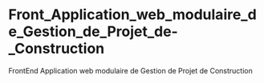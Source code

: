 # Front_Application_web_modulaire_de_Gestion_de_Projet_de-_Construction
FrontEnd Application web modulaire de Gestion de Projet de Construction
